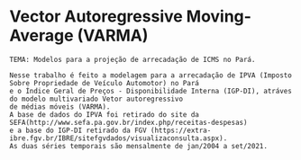 # Vector Autoregressive Moving-Average (VARMA)

    TEMA: Modelos para a projeção de arrecadação de ICMS no Pará.

    Nesse trabalho é feito a modelagem para a arrecadação de IPVA (Imposto Sobre Propriedade de Veículo Automotor) no Pará
    e o Índice Geral de Preços - Disponibilidade Interna (IGP-DI), atráves do modelo multivariado Vetor autoregressivo
    de médias móveis (VARMA).
    A base de dados do IPVA foi retirado do site da SEFA(http://www.sefa.pa.gov.br/index.php/receitas-despesas)
    e a base do IGP-DI retirado da FGV (https://extra-ibre.fgv.br/IBRE/sitefgvdados/visualizaconsulta.aspx).
    As duas séries temporais são mensalmente de jan/2004 a set/2021. 
